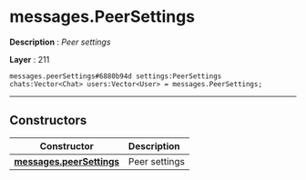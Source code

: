 # messages.PeerSettings

**Description** : *Peer settings*

**Layer** : 211

```tl
messages.peerSettings#6880b94d settings:PeerSettings chats:Vector<Chat> users:Vector<User> = messages.PeerSettings;
```

---

## Constructors

| Constructor | Description |
| :---: | :--- |
| [**messages.peerSettings**](constructor/messages.peerSettings) | Peer settings |